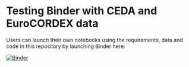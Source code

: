 # Testing Binder with CEDA and  EuroCORDEX data

Users can launch their own notebooks using the requirements, data and code in this repository by launching Binder here: 

[![Binder](https://mybinder.org/badge_logo.svg)](https://mybinder.org/v2/gh/raquel-ucl/binder_test/HEAD)
